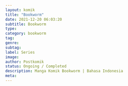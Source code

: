 ```yaml
---
layout: komik
title: "Bookworm"
date: 2021-12-20 06:03:20
subtitle: Bookworm
type: 
category: bookworm
tag: 
genre: 
subtag: 
label: Series
image: 
author: Postkomik
status: Ongoing / Completed
description: Manga Komik Bookworm | Bahasa Indonesia
meta: 
---
```

